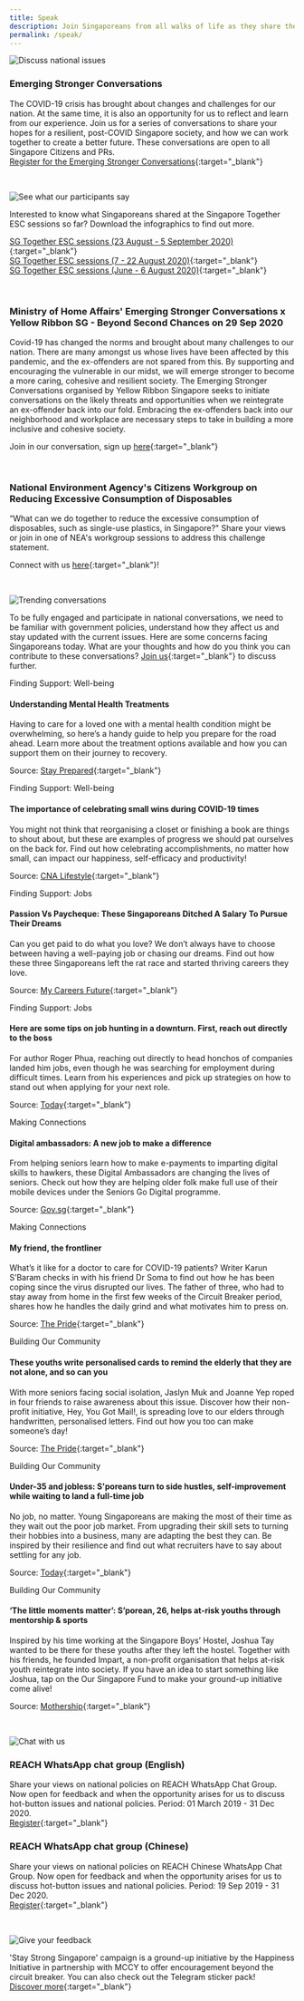 ```yaml
---
title: Speak
description: Join Singaporeans from all walks of life as they share their views on national issues. Register now to participate.
permalink: /speak/
---
```


![Discuss national issues](/images/speak-header-1.jpg)

### Emerging Stronger Conversations

The COVID-19 crisis has brought about changes and challenges for our nation. At the same time, it is also an opportunity for us to reflect and learn from our experience. Join us for a series of conversations to share your hopes for a resilient, post-COVID Singapore society, and how we can work together to create a better future. These conversations are open to all Singapore Citizens and PRs.  
[Register for the Emerging Stronger Conversations](https://go.gov.sg/esconversations){:target="_blank"}

&nbsp;

![See what our participants say](/images/speak-header-6.jpg)

Interested to know what Singaporeans shared at the Singapore Together ESC sessions so far? Download the infographics to find out more.

[SG Together ESC sessions (23 August - 5 September 2020)](/files/Singapore_Together_Infographics_Series_3.pdf){:target="_blank"}  
[SG Together ESC sessions (7 - 22 August 2020)](/files/Singapore_Together_Infographics_Series_2.pdf){:target="_blank"}  
[SG Together ESC sessions (June - 6 August 2020)](/files/Singapore_Together_Infographics_Series_1.pdf){:target="_blank"}  

&nbsp;

### Ministry of Home Affairs' Emerging Stronger Conversations x Yellow Ribbon SG - Beyond Second Chances on 29 Sep 2020

Covid-19 has changed the norms and brought about many challenges to our nation. There are many amongst us whose lives have been affected by this pandemic, and the ex-offenders are not spared from this. By supporting and encouraging the vulnerable in our midst, we will emerge stronger to become a more caring, cohesive and resilient society. The Emerging Stronger Conversations organised by Yellow Ribbon Singapore seeks to initiate conversations on the likely threats and opportunities when we reintegrate an ex-offender back into our fold. Embracing the ex-offenders back into our neighborhood and workplace are necessary steps to take in building a more inclusive and cohesive society.

Join in our conversation, sign up [here](https://form.gov.sg/5f58b35d416cf100119772d0){:target="_blank"}

&nbsp;

### National Environment Agency's Citizens Workgroup on Reducing Excessive Consumption of Disposables

“What can we do together to reduce the excessive consumption of disposables, such as single-use plastics, in Singapore?" Share your views or join in one of NEA's workgroup sessions to address this challenge statement.

Connect with us [here](https://www.cgs.gov.sg/citizensworkgroup/share-your-views){:target="_blank"}!

&nbsp;

![Trending conversations](/images/speak-header-2.jpg)

To be fully engaged and participate in national conversations, we need to be familiar with government policies, understand how they affect us and stay updated with the current issues. Here are some concerns facing Singaporeans today. What are your thoughts and how do you think you can contribute to these conversations? [Join us](https://www.reach.gov.sg/){:target="_blank"} to discuss further.

<div class="heading-pillar">Finding Support: Well-being</div>

#### Understanding Mental Health Treatments   

Having to care for a loved one with a mental health condition might be overwhelming, so here’s a handy guide to help you prepare for the road ahead. Learn more about the treatment options available and how you can support them on their journey to recovery. 

Source: [Stay Prepared](https://stayprepared.sg/mymentalhealth/articles/understanding-mental-health-treatments/){:target="_blank"}

<div class="heading-pillar">Finding Support: Well-being</div>

#### The importance of celebrating small wins during COVID-19 times  

You might not think that reorganising a closet or finishing a book are things to shout about, but these are examples of progress we should pat ourselves on the back for. Find out how celebrating accomplishments, no matter how small, can impact our happiness, self-efficacy and productivity!

Source: [CNA Lifestyle](https://cnalifestyle.channelnewsasia.com/wellness/the-importance-of-celebrating-small-wins-during-covid-19-times-13030052){:target="_blank"}

<div class="heading-pillar">Finding Support: Jobs </div>

#### Passion Vs Paycheque: These Singaporeans Ditched A Salary To Pursue Their Dreams 

Can you get paid to do what you love? We don’t always have to choose between having a well-paying job or chasing our dreams. Find out how these three Singaporeans left the rat race and started thriving careers they love. 

Source: [My Careers Future](https://content.mycareersfuture.gov.sg/passion-vs-paycheque-these-singaporeans-ditched-salary-pursue-dreams/){:target="_blank"}

<div class="heading-pillar">Finding Support: Jobs </div>

#### Here are some tips on job hunting in a downturn. First, reach out directly to the boss 

For author Roger Phua, reaching out directly to head honchos of companies landed him jobs, even though he was searching for employment during difficult times. Learn from his experiences and pick up strategies on how to stand out when applying for your next role. 

Source: [Today](https://www.todayonline.com/commentary/here-are-some-job-hunting-tips-first-reach-out-boss-directly){:target="_blank"}

<div class="heading-pillar">Making Connections </div>

#### Digital ambassadors: A new job to make a difference      

From helping seniors learn how to make e-payments to imparting digital skills to hawkers, these Digital Ambassadors are changing the lives of seniors. Check out how they are helping older folk make full use of their mobile devices under the Seniors Go Digital programme.  

Source: [Gov.sg](https://www.gov.sg/article/digital-ambassadors---a-new-job-to-make-a-difference){:target="_blank"}

<div class="heading-pillar">Making Connections </div>

#### My friend, the frontliner     

What’s it like for a doctor to care for COVID-19 patients? Writer Karun S’Baram checks in with his friend Dr Soma to find out how he has been coping since the virus disrupted our lives. The father of three, who had to stay away from home in the first few weeks of the Circuit Breaker period, shares how he handles the daily grind and what motivates him to press on.  

Source: [The Pride](https://pride.kindness.sg/my-friend-the-frontliner/){:target="_blank"}

<div class="heading-pillar">Building Our Community</div>

#### These youths write personalised cards to remind the elderly that they are not alone, and so can you   

With more seniors facing social isolation, Jaslyn Muk and Joanne Yep roped in four friends to raise awareness about this issue. Discover how their non-profit initiative, Hey, You Got Mail!, is spreading love to our elders through handwritten, personalised letters. Find out how you too can make someone’s day! 

Source: [The Pride](https://pride.kindness.sg/youths-write-postcards-remind-elderly-they-are-not-alone-so-can-you/){:target="_blank"}

<div class="heading-pillar">Building Our Community</div>

#### Under-35 and jobless: S'poreans turn to side hustles, self-improvement while waiting to land a full-time job  

No job, no matter. Young Singaporeans are making the most of their time as they wait out the poor job market. From upgrading their skill sets to turning their hobbies into a business, many are adapting the best they can. Be inspired by their resilience and find out what recruiters have to say about settling for any job. 

Source: [Today](https://www.todayonline.com/singapore/under-35-and-jobless-singaporeans-turn-side-hustles-self-improvement-while-waiting-land){:target="_blank"}

<div class="heading-pillar">Building Our Community</div>  

#### ‘The little moments matter’: S’porean, 26, helps at-risk youths through mentorship & sports  
Inspired by his time working at the Singapore Boys’ Hostel, Joshua Tay wanted to be there for these youths after they left the hostel. Together with his friends, he founded Impart, a non-profit organisation that helps at-risk youth reintegrate into society. If you have an idea to start something like Joshua, tap on the Our Singapore Fund to make your ground-up initiative come alive!

Source: [Mothership](https://mothership.sg/2020/07/joshua-tay-impart-singapore-together/){:target="_blank"}

&nbsp;

![Chat with us](/images/speak-header-4.jpg)

### REACH WhatsApp chat group (English)

Share your views on national policies on REACH WhatsApp Chat Group. Now open for feedback and when the opportunity arises for us to discuss hot-button issues and national policies. Period: 01 March 2019 - 31 Dec 2020.  
[Register](https://gems.gevme.com/66596366/registration/order/form){:target="_blank"}

### REACH WhatsApp chat group (Chinese)

Share your views on national policies on REACH Chinese WhatsApp Chat Group. Now open for feedback and when the opportunity arises for us to discuss hot-button issues and national policies. Period: 19 Sep 2019 - 31 Dec 2020.  
[Register](https://gems.gevme.com/79200895/registration/order/form){:target="_blank"}  

&nbsp;

![Give your feedback](/images/speak-header-5.jpg)

'Stay Strong Singapore' campaign is a ground-up initiative by the Happiness Initiative in partnership with MCCY to offer encouragement beyond the circuit breaker. You can also check out the Telegram sticker pack!  
[Discover more](https://happinessinitiative.sg/stay-strong-sg){:target="_blank"}


